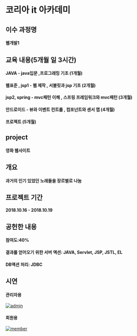 # 코리아 it 아카데미

## 이수 과정명
#### 웹개발1

## 교육 내용(5개월 일 3시간)
#### JAVA - java입문 ,프로그래밍 기초 (1개월)
#### 웹표준 , jsp1 - 웹 제작 , 서블릿과 jsp 기초 (2개월)
#### jsp2, spring - mvc패턴 이해 , 스프링 프레임워크와 mvc패턴 (3개월)
#### 안드로이드 - 뷰와 이벤트 컨트롤 , 컴포넌트와 센서 맵 (4개월)
#### 프로젝트 (5개월)

## project
#### 영화 웹사이트

## 개요
#### 과거의 인기 있었던 노래들을 장르별로 나눔

## 프로젝트 기간
#### 2018.10.16 - 2018.10.19

## 공헌한 내용
#### 참여도:40%
#### 결과를 얻어오기 위한 서버 액션: JAVA, Servlet, JSP, JSTL, EL
#### DB액션 처리: JDBC


## 시연
#### 관리자용
[![admin]()](https://youtu.be/OwQ4U_4k2eo) 

#### 회원용
[![member]()](https://youtu.be/lxQWDx-7pi0) 

